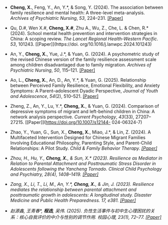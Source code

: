 - <strong>Cheng, X.</strong>, Feng, Y., An, Y.*, & Song, Y. (2024). The association between family resilience and mental health: A three-level meta-analysis. <em>Archives of Psychiatric Nursing</em>, <em>53</em>, 224–231. [[Paper]](https://doi.org/10.1016/j.apnu.2024.10.017)

- Qu, D.#, Wen X.#, <strong>Cheng, X.#</strong>, Zhu A., Wu, Z., Che, L. & Chen, R.* (2024). School mental health prevention and intervention strategies in China: A scoping review. <em>The Lancet Regional Health-Western Pacific</em>. <em>53</em>, 101243. [[Paper]](https://doi. org/10.1016/j.lanwpc.2024.101243)

- An, Y., <strong>Cheng, X.</strong>, Yue, J.*, & Yuan, G. (2024). A psychometric study of the revised Chinese version of the family resilience assessment scale among children disadvantaged due to family migration. <em>Archives of Psychiatric Nursing</em>, <em>50</em>, 115–121. [[Paper]](https://doi.org/10.1016/j.apnu.2024.03.013)

- Ao, L., <strong>Cheng, X.</strong>, An, D., An, Y.*, & Yuan, G. (2025). Relationship between Perceived Family Resilience, Emotional Flexibility, and Anxiety Symptoms: A Parent–adolescent Dyadic Perspective, <em>Journal of Youth and Adolescence</em>, <em>54</em>(2), 510–521. [[Paper]](https://doi.org/10.1007/s10964-024-02083-7)

- Zheng, Z., An, Y., Lu, Y.*, <strong>Cheng, X.</strong>, & Yuan, G. (2024). Comparison of depressive symptoms of migrant and left-behind children in China: A network analysis perspective. <em>Current Psychology</em>, <em>43</em>(33), 27207–27215. [[Paper]](https://doi.org/10.1007/s12144- 024-06324-7)

- Zhao, Y., Yuan, G., Sun, X., <strong>Cheng, X.</strong>, Miao, J.*, & Lin, Z. (2024). A Multifaceted Intervention Designed for Chinese Migrant Families Involving Educational Philosophy, Parenting Style, and Parent-Child Relationships: A Pilot Study. <em>Child & Family Behavior Therapy<em>. [[Paper]](https://doi.org/10.1080/07317107.2024.2433981)

- Zhou, H., Hu, Y., <strong>Cheng, X.</strong>, & Sun, X.* (2023). Resilience as Mediator in Relation to Parental Attachment and Posttraumatic Stress Disorder in Adolescents following the Yancheng Tornado. <em>Clinical Child Psychology and Psychiatry</em>, <em>28</em>(4), 1408–1419. [[Paper]](https://doi.org/10.1177/13591045231160639)

- Zang, X., Li, T., Li, M., An, Y.*, <strong>Cheng, X.</strong>, & Jin, J. (2023). Resilience mediates the relationship between parental attachment and posttraumatic growth in adolescents: A longitudinal study. <em>Disaster Medicine and Public Health Preparedness</em>. <em>17</em>, e381. [[Paper]](https://doi.org/10.1017/dmp.2023.43)

- 赵源鑫, 王青春*, <strong>程选</strong>, 吴伟. (2025). 负性生活事件与初中生心理困扰的关系：核心自我评价的中介与性别的调节作用. <em>校园心理</em>, <em>23</em>(1), 72–77. [[Paper]](https://doi.org/10.19521/j.cnki.1673-1662.2025.01.013)